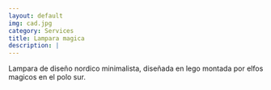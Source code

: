 ```yaml
---
layout: default
img: cad.jpg
category: Services
title: Lampara magica
description: |
---
```


Lampara de diseño nordico minimalista, diseñada en lego montada por elfos magicos en el polo sur.
